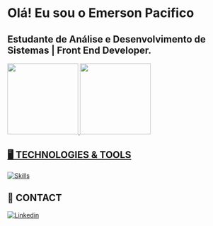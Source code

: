 
# Olá! Eu sou o Emerson Pacifico 

## Estudante de Análise e Desenvolvimento de Sistemas | Front End Developer.

<div>
  <a href="https://github.com/anakessia">
  <img height="160em" src="https://github-readme-stats.vercel.app/api?username=emersonpacifico&theme=dark&show_icons=true"/>
  <img height="160em" src="https://github-readme-stats.vercel.app/api/top-langs/?username=emersonpacifico&layout=compact&langs_count=7&theme=dark"/>
</div>

 ## 🖥️ TECHNOLOGIES & TOOLS
	
[![Skills](https://devicons.dev.br/icons?icon=Javascript,Html,Css,Figma,Xd,Photoshop,Git,Github,Vscode&theme=dark)](https://devicons.dev.br/)
  
 ## 👋 CONTACT
  

[![Linkedin](https://devicons.dev.br/icons?icon=LinkedIn&theme=dark)](https://www.linkedin.com/in/emersonpacifico/)




